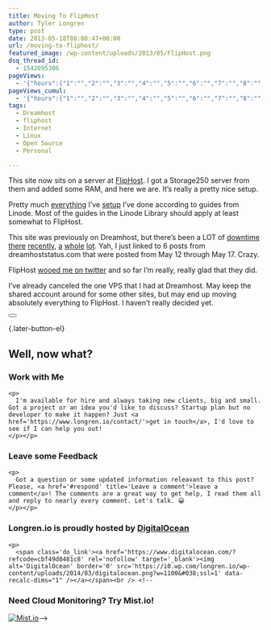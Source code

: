 ```yaml
---
title: Moving To FlipHost
author: Tyler Longren
type: post
date: 2013-05-18T08:08:47+00:00
url: /moving-to-fliphost/
featured_image: /wp-content/uploads/2013/05/FlipHost.png
dsq_thread_id:
  - 1542095306
pageViews:
  - '{"hours":{"1":"","2":"","3":"","4":"","5":"","6":"","7":"","8":"","9":"","10":"","11":"","12":"","13":"","14":"","15":"","16":"","17":"","18":"","19":"","20":"","21":"","22":"","23":"","24":"","25":"","26":"","27":"","28":"","29":"","30":"","31":"","32":"","33":"","34":"","35":"","36":"","37":"","38":"","39":"","40":"","41":"","42":"","43":"","44":"","45":"","46":"","47":""},"days":{"2":"","3":"","4":"","5":"","6":"","7":"","8":"","9":"","10":"","11":"","12":"","13":"","14":""},"weeks":{"3":"","4":"","5":"","6":"","7":"","8":"","9":"","10":"","11":"","12":""},"months":{"4":"","5":"","6":"","7":"","8":"","9":"","10":"","11":"","12":"","13":"","14":"","15":"","16":"","17":"","18":"","19":"","20":"","21":"","22":"","23":"","24":""}}'
pageViews_cumul:
  - '{"hours":{"1":"","2":"","3":"","4":"","5":"","6":"","7":"","8":"","9":"","10":"","11":"","12":"","13":"","14":"","15":"","16":"","17":"","18":"","19":"","20":"","21":"","22":"","23":"","24":"","25":"","26":"","27":"","28":"","29":"","30":"","31":"","32":"","33":"","34":"","35":"","36":"","37":"","38":"","39":"","40":"","41":"","42":"","43":"","44":"","45":"","46":"","47":""},"days":{"2":"","3":"","4":"","5":"","6":"","7":"","8":"","9":"","10":"","11":"","12":"","13":"","14":""},"weeks":{"3":"","4":"","5":"","6":"","7":"","8":"","9":"","10":"","11":"","12":""},"months":{"4":"","5":"","6":"","7":"","8":"","9":"","10":"","11":"","12":"","13":"","14":"","15":"","16":"","17":"","18":"","19":"","20":"","21":"","22":"","23":"","24":""}}'
tags:
  - Dreamhost
  - fliphost
  - Internet
  - Linux
  - Open Source
  - Personal

---
```

This site now sits on a server at [FlipHost][1]. I got a Storage250 server from them and added some RAM, and here we are. It&#8217;s really a pretty nice setup.

Pretty much [everything][2] I&#8217;ve [setup][3] I&#8217;ve done according to guides from Linode. Most of the guides in the Linode Library should apply at least somewhat to FlipHost.

This site was previously on Dreamhost, but there&#8217;s been a LOT of [downtime][4] [there][5] [recently][6], [a][7] [whole][8] [lot][9]. Yah, I just linked to 6 posts from dreamhoststatus.com that were posted from May 12 through May 17. Crazy.

FlipHost [wooed me on twitter][10] and so far I&#8217;m really, really glad that they did.

I&#8217;ve already canceled the one VPS that I had at Dreamhost. May keep the shared account around for some other sites, but may end up moving absolutely everything to FlipHost. I haven&#8217;t really decided yet. 

<div class="wpulike wpulike-default " >
  <div class="wp_ulike_general_class wp_ulike_is_not_liked">
    <button type="button"
					aria-label="Like Button"
					data-ulike-id="4398"
					data-ulike-nonce="b1bf732826"
					data-ulike-type="likeThis"
					data-ulike-template="wpulike-default"
					data-ulike-display-likers="0"
					data-ulike-disable-pophover="0"
					class="wp_ulike_btn wp_ulike_put_image wp_likethis_4398"></button><span class="count-box"></span>
  </div>
</div>

[][11]{.later-button-el}

<div class='what-next'>
  <h2>
    Well, now what?
  </h2>
  
  <div class='hire'>
    <h3>
      Work with Me
    </h3>
    
    <p>
      I'm available for hire and always taking new clients, big and small. Got a project or an idea you'd like to discuss? Startup plan but no developer to make it happen? Just <a href='https://www.longren.io/contact/'>get in touch</a>, I'd love to see if I can help you out!
    </p></p>
  </div>
  
  <div class='hire'>
    <h3>
      Leave some Feedback
    </h3>
    
    <p>
      Got a question or some updated information releavant to this post? Please, <a href='#respond' title='Leave a comment'>leave a comment</a>! The comments are a great way to get help, I read them all and reply to nearly every comment. Let's talk. 😀
    </p></p>
  </div>
  
  <div class='now-what-bottom-ad'>
    <h3>
      Longren.io is proudly hosted by <a href='https://www.digitalocean.com/?refcode=cbf49d0481c8'>DigitalOcean</a>
    </h3>
    
    <p>
      <span class='do_link'><a href='https://www.digitalocean.com/?refcode=cbf49d0481c8' rel='nofollow' target='_blank'><img alt='DigitalOcean' border='0' src='https://i0.wp.com/longren.io/wp-content/uploads/2014/03/digitalocean.png?w=1100&#038;ssl=1' data-recalc-dims="1" /></a></span><br /> <!--

<h3>Need Cloud Monitoring? Try Mist.io!</h3>

<span class='do_link'><a href='http://mist.io/?ref=tyler' rel='nofollow' target='_blank'><img alt='Mist.io' border='0' src='https://i0.wp.com/longren.io/wp-content/uploads/2014/04/mistio.jpg?w=1100&#038;ssl=1' data-recalc-dims="1"></a></span>--></div> </div>

 [1]: http://www.fliphost.net/
 [2]: https://library.linode.com/web-servers/apache/installation/debian-6-squeeze
 [3]: https://library.linode.com/databases/mysql/debian-6-squeeze
 [4]: http://www.dreamhoststatus.com/2013/05/12/networking-issues-affecting-us-west-data-center-irvine-ca/
 [5]: http://www.dreamhoststatus.com/2013/05/13/networking-issues-affecting-us-west-data-center-los-angeles-ca/
 [6]: http://www.dreamhoststatus.com/2013/05/14/renewed-external-attacks-affecting-customers-across-all-datacenters/
 [7]: http://www.dreamhoststatus.com/2013/05/15/networking-issues-affecting-us-west-data-center-los-angeles-ca-2/
 [8]: http://www.dreamhoststatus.com/2013/05/15/emergency-software-maintenance-in-our-us-west-los-angeles-data-center-may-15th-8pm-4-hrs/
 [9]: http://www.dreamhoststatus.com/2013/05/17/connectivity-issues-affecting-our-us-west-data-center-los-angeles/
 [10]: https://twitter.com/FliphostSupport/status/334399148864446464
 [11]: #